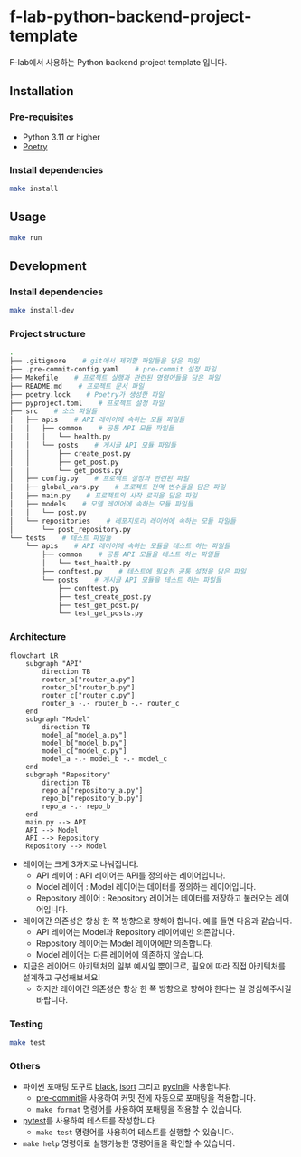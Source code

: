# f-lab-python-backend-project-template

F-lab에서 사용하는 Python backend project template 입니다.

## Installation

### Pre-requisites

- Python 3.11 or higher
- [Poetry](https://python-poetry.org/docs/#installation)

### Install dependencies

```bash
make install
```

## Usage

```bash
make run
```

## Development

### Install dependencies

```bash
make install-dev
```

### Project structure

```bash
.
├── .gitignore    # git에서 제외할 파일들을 담은 파일
├── .pre-commit-config.yaml    # pre-commit 설정 파일
├── Makefile    # 프로젝트 실행과 관련된 명령어들을 담은 파일
├── README.md    # 프로젝트 문서 파일
├── poetry.lock    # Poetry가 생성한 파일
├── pyproject.toml    # 프로젝트 설정 파일
├── src    # 소스 파일들
│   ├── apis    # API 레이어에 속하는 모듈 파일들
│   │   ├── common    # 공통 API 모듈 파일들
│   │   │   └── health.py
│   │   └── posts    # 게시글 API 모듈 파일들
│   │       ├── create_post.py
│   │       ├── get_post.py
│   │       └── get_posts.py
│   ├── config.py    # 프로젝트 설정과 관련된 파일
│   ├── global_vars.py    # 프로젝트 전역 변수들을 담은 파일
│   ├── main.py    # 프로젝트의 시작 로직을 담은 파일
│   ├── models    # 모델 레이어에 속하는 모듈 파일들
│   │   └── post.py
│   └── repositories    # 레포지토리 레이어에 속하는 모듈 파일들
│       └── post_repository.py
└── tests    # 테스트 파일들
    └── apis    # API 레이어에 속하는 모듈을 테스트 하는 파일들
        ├── common    # 공통 API 모듈을 테스트 하는 파일들
        │   └── test_health.py
        ├── conftest.py    # 테스트에 필요한 공통 설정을 담은 파일
        └── posts    # 게시글 API 모듈을 테스트 하는 파일들
            ├── conftest.py
            ├── test_create_post.py
            ├── test_get_post.py
            └── test_get_posts.py
```

### Architecture

```mermaid
flowchart LR
    subgraph "API"
        direction TB
        router_a["router_a.py"]
        router_b["router_b.py"]
        router_c["router_c.py"]
        router_a -.- router_b -.- router_c
    end
    subgraph "Model"
        direction TB
        model_a["model_a.py"]
        model_b["model_b.py"]
        model_c["model_c.py"]
        model_a -.- model_b -.- model_c
    end
    subgraph "Repository"
        direction TB
        repo_a["repository_a.py"]
        repo_b["repository_b.py"]
        repo_a -.- repo_b
    end
    main.py --> API
    API --> Model
    API --> Repository
    Repository --> Model
```

- 레이어는 크게 3가지로 나눠집니다.
  - API 레이어 : API 레이어는 API를 정의하는 레이어입니다.
  - Model 레이어 : Model 레이어는 데이터를 정의하는 레이어입니다.
  - Repository 레이어 : Repository 레이어는 데이터를 저장하고 불러오는 레이어입니다.
- 레이어간 의존성은 항상 한 쪽 방향으로 향해야 합니다. 예를 들면 다음과 같습니다.
  - API 레이어는 Model과 Repository 레이어에만 의존합니다.
  - Repository 레이어는 Model 레이어에만 의존합니다.
  - Model 레이어는 다른 레이어에 의존하지 않습니다.
- 지금은 레이어드 아키텍처의 일부 예시일 뿐이므로, 필요에 따라 직접 아키텍처를 설계하고 구성해보세요!
  - 하지만 레이어간 의존성은 항상 한 쪽 방향으로 향해야 한다는 걸 명심해주시길 바랍니다.

### Testing

```bash
make test
```

### Others

- 파이썬 포매팅 도구로 [black](https://github.com/psf/black), [isort](https://github.com/PyCQA/isort) 그리고 [pycln](https://github.com/hadialqattan/pycln)을 사용합니다.
  - [pre-commit](https://pre-commit.com/)을 사용하여 커밋 전에 자동으로 포매팅을 적용합니다.
  - `make format` 명령어를 사용하여 포매팅을 적용할 수 있습니다.
- [pytest](https://docs.pytest.org/)를 사용하여 테스트를 작성합니다.
  - `make test` 명령어를 사용하여 테스트를 실행할 수 있습니다.
- `make help` 명령어로 실행가능한 명령어들을 확인할 수 있습니다.
